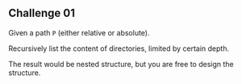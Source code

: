 ## Challenge 01

Given a path `P` (either relative or absolute).

Recursively list the content of directories, limited by certain depth.

The result would be nested structure, but you are free to design the structure.